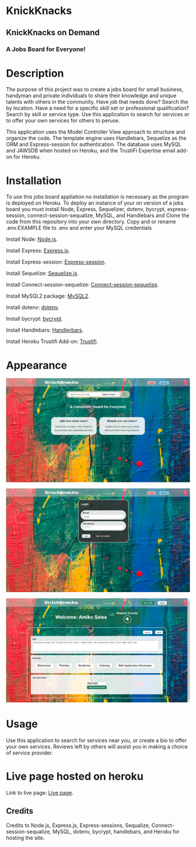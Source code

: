 # KnickKnacks

## KnickKnacks on Demand

### A Jobs Board for Everyone!

# Description

The purpose of this project was to create a jobs board for small business, handyman and private individuals to share their knowledge and unique talents with others in the community. Have job that needs done? Search the by location. Have a need for a specific skill set or professional qualification? Search by skill or service type. Use this application to search for services or to offer your own services for others to peruse.

This application uses the Model Controller View approach to structure and organize the code. The template engine uses Handlebars, Sequelize as the ORM and Express-session for authentication. The database uses MySQL and JAWSDB when hosted on Heroku, and the TrustiFi Expertise email add-on for Heroku.

# Installation

To use this jobs board appliation no installation is necessary as the program is deployed on Heroku. To deploy an instance of your on version of a jobs board you must install Node, Express, Sequelizer, dotenv, bycrypt, express-session, connect-session-sequalize, MySQL, and Handlebars and Clone the code from this repository into your own directory. Copy and or rename .env.EXAMPLE file to .env and enter your MySQL credentials

Install Node: [Node.js](https://nodejs.org/en/download/).

Install Express: [Express.js](https://www.npmjs.com/package/express).

Install Express-session: [Express-session](https://www.npmjs.com/package/express-session).

Install Sequelize: [Sequelize.js](https://www.npmjs.com/package/sequelize).

Install Connect-session-sequelize: [Connect-session-sequelize](https://www.npmjs.com/package/connect-session-sequelize).

Install MySQL2 package: [MySQL2](https://www.npmjs.com/package/mysql2).

Install dotenv: [dotenv](https://www.npmjs.com/package/dotenv).

Install bycrypt: [bycrypt](https://www.npmjs.com/package/bcrypt).

Install Handlebars: [Handlerbars](https://www.npmjs.com/package/handlebars).

Install Heroku Trustifi Add-on: [Trustifi](https://elements.heroku.com/addons/trustifi).

# Appearance

![Appearance](./public/images/knack_01.png)

![Appearance2](./public/images/knack_02.png)

![Appearance2](./public/images/knack_04.png)

# Usage

Use this application to search for services near you, or create a bio to offer your own services. Reviews left by others will assist you in making a choice of service provider.

# Live page hosted on heroku

Link to live page: [Live page](https://psd-knickknacks.herokuapp.com/).

## Credits

Credits to Node.js, Express.js, Express-sessions, Sequalize, Connect-session-sequalize, MySQL, dotenv, bycrypt, handlebars, and Heroku for hosting the site.
